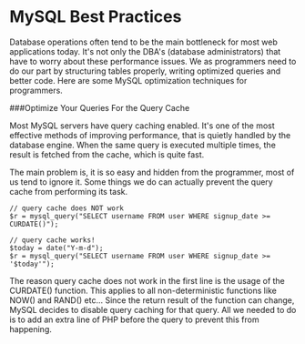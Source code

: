 # MySQL Best Practices

Database operations often tend to be the main bottleneck for most web applications today. It's not only the DBA's (database administrators) that have to worry about these performance issues. We as programmers need to do our part by structuring tables properly, writing optimized queries and better code. Here are some MySQL optimization techniques for programmers.

###Optimize Your Queries For the Query Cache

Most MySQL servers have query caching enabled. It's one of the most effective methods of improving performance, that is quietly handled by the database engine. When the same query is executed multiple times, the result is fetched from the cache, which is quite fast.

The main problem is, it is so easy and hidden from the programmer, most of us tend to ignore it. Some things we do can actually prevent the query cache from performing its task.

```
// query cache does NOT work
$r = mysql_query("SELECT username FROM user WHERE signup_date >= CURDATE()");
 
// query cache works!
$today = date("Y-m-d");
$r = mysql_query("SELECT username FROM user WHERE signup_date >= '$today'");
```

The reason query cache does not work in the first line is the usage of the CURDATE() function. This applies to all non-deterministic functions like NOW() and RAND() etc... Since the return result of the function can change, MySQL decides to disable query caching for that query. All we needed to do is to add an extra line of PHP before the query to prevent this from happening.